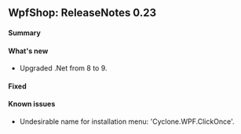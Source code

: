 ## WpfShop: ReleaseNotes 0.23

#### Summary

#### What's new
* Upgraded .Net from 8 to 9.

#### Fixed

#### Known issues
* Undesirable name for installation menu: 'Cyclone.WPF.ClickOnce'.
